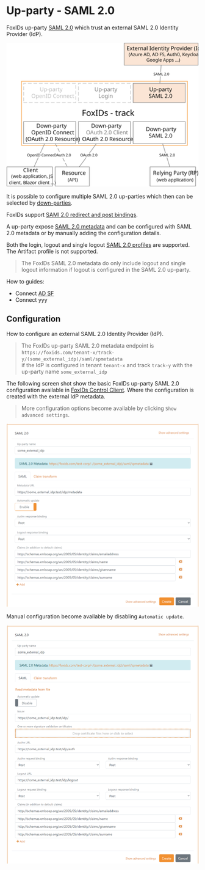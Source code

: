 # Up-party - SAML 2.0

FoxIDs up-party [SAML 2.0](https://docs.oasis-open.org/security/saml/v2.0/saml-core-2.0-os.pdf) which trust an external SAML 2.0 Identity Provider (IdP).

![FoxIDs up-party SAML 2.0](images/parties-up-party-saml.svg)

It is possible to configure multiple SAML 2.0 up-parties which then can be selected by [down-parties](parties.md#down-party).

FoxIDs support [SAMl 2.0 redirect and post bindings](https://docs.oasis-open.org/security/saml/v2.0/saml-bindings-2.0-os.pdf).

A up-party expose [SAML 2.0 metadata](https://docs.oasis-open.org/security/saml/v2.0/saml-metadata-2.0-os.pdf) and can be configured with SAML 2.0 metadata or by manually adding the configuration details.

Both the login, logout and single logout [SAML 2.0 profiles](https://docs.oasis-open.org/security/saml/v2.0/saml-profiles-2.0-os.pdf) are supported. The Artifact profile is not supported.

> The FoxIDs SAML 2.0 metadata do only include logout and single logout information if logout is configured in the SAML 2.0 up-party.

How to guides:

- Connect [AD SF](up-party-howto-saml-2.0-adfs.md)
- Connect yyy

## Configuration
How to configure an external SAML 2.0 Identity Provider (IdP).

> The FoxIDs up-party SAML 2.0 metadata endpoint is `https://foxids.com/tenant-x/track-y/(some_external_idp)/saml/spmetadata`  
> if the IdP is configured in tenant `tenant-x` and track `track-y` with the up-party name `some_external_idp`  

The following screen shot show the basic FoxIDs up-party SAML 2.0 configuration available in [FoxIDs Control Client](control.md#foxids-control-client).
Where the configuration is created with the external IdP metadata.

> More configuration options become available by clicking `Show advanced settings`.

![Configure SAML 2.0](images/configure-saml-up-party.png)


Manual configuration become available by disabling `Automatic update`.

![Manual SAML 2.0 configuration](images/configure-saml-manual-up-party.png)